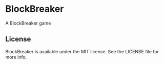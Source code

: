 # BlockBreaker
A BlockBreaker game

## License
BlockBreaker is available under the MIT license. See the LICENSE file for more info.
